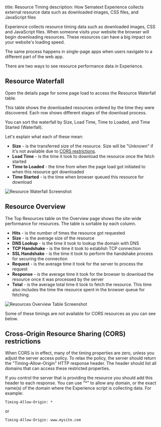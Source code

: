 title: Resource Timing
description: How Sematext Experience collects external resource data such as downloaded images, CSS files, and JavaScript files

Experience collects resource timing data such as downloaded images, CSS and JavaScript files. When someone visits your website the browser will begin downloading resources. These resources can have a big impact on your website's loading speed.

The same process happens in single-page apps when users navigate to a different part of the web app.

There are two ways to see resource performance data in Experience.


## Resource Waterfall

Open the details page for some page load to access the Resource Waterfall table.

This table shows the downloaded resources ordered by the time they were discovered. Each row shows different stages of the download process.

You can sort the waterfall by Size, Load Time, Time to Loaded, and Time Started (Waterfall).

Let's explain what each of these mean:

 * **Size** - is the transferred size of the resource. Size will be "Unknown" if it's not available due to <a href="#cross-origin-resource-sharing-cors-restrictions">CORS restrictions</a>.
 * **Load Time** - is the time it took to download the resource once the fetch started
 * **Time to Loaded** - the time from when the page load got initiated to when this resource got downloaded
 * **Time Started** - is the time when browser queued this resource for download

<img
  class="content-modal-image"
  alt="Resource Waterfall Screenshot"
  src="/docs/images/experience/waterfall.png"
  title="Resource Waterfall"
/>

## Resource Overview

The Top Resources table on the Overview page shows the site-wide performance for resources. The table is sortable by each column.

 * **Hits** - is the number of times the resource got requested
 * **Size** - is the average size of the resource 
 * **DNS Lookup** - is the time it took to lookup the domain with DNS
 * **TCP Handshake** - is the time it took to establish TCP connection
 * **SSL Handshake** - is the time it took to perform the handshake process for securing the connection
 * **Request** - is the average time it took for the server to process the request
 * **Response** - is the average time it took for the browser to download the resource once it was processed by the server
 * **Total** - is the average total time it took to fetch the resource. This time also includes the time the resource spent in the browser queue for fetching.

<img
  class="content-modal-image"
  alt="Resources Overview Table Screenshot"
  src="/docs/images/experience/resources.png"
  title="Resources Overview"
/>

Some of these timings are not available for CORS resources as you can see below.

## Cross-Origin Resource Sharing (CORS) restrictions

When CORS is in effect, many of the timing properties are zero, unless you adjust the server access policy. To relax the policy, the server should return the "Timing-Allow-Origin" HTTP response header. The header should list all domains that can access these restricted properties.

If you control the server that is providing the resource you should add this header to each response. You can use "*" to allow any domain, or the exact name(s) of the domain where the Experience script is collecting data. For example:

```
Timing-Allow-Origin: *
```

or

```
Timing-Allow-Origin: www.mysite.com
```
